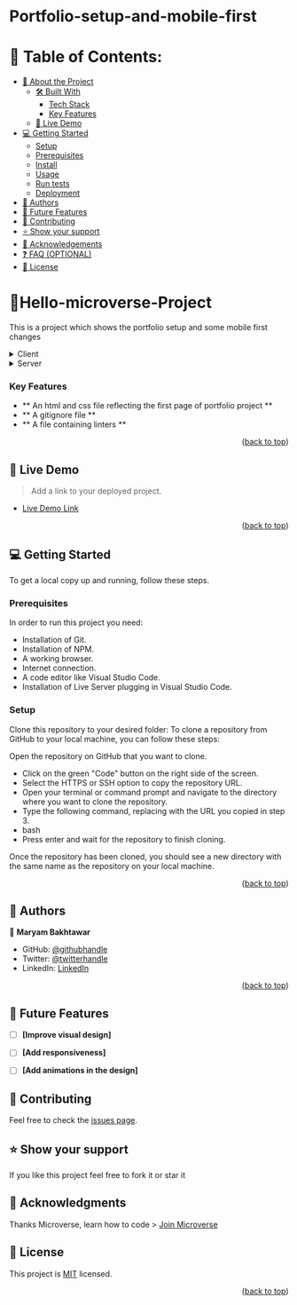 # Portfolio-setup-and-mobile-first

# 📗 Table of Contents:

- [📖 About the Project](#about-project)
  - [🛠 Built With](#built-with)
    - [Tech Stack](#tech-stack)
    - [Key Features](#key-features)
  - [🚀 Live Demo](#live-demo)
- [💻 Getting Started](#getting-started)
  - [Setup](#setup)
  - [Prerequisites](#prerequisites)
  - [Install](#install)
  - [Usage](#usage)
  - [Run tests](#run-tests)
  - [Deployment](#triangular_flag_on_post-deployment)
- [👥 Authors](#authors)
- [🔭 Future Features](#future-features)
- [🤝 Contributing](#contributing)
- [⭐️ Show your support](#support)
- [🙏 Acknowledgements](#acknowledgements)
- [❓ FAQ (OPTIONAL)](#faq)
- [📝 License](#license)

<!-- PROJECT DESCRIPTION -->

# 📖<a name="about-project">Hello-microverse-Project</a>
<p>This is a project which shows the portfolio setup and some mobile first changes</p>

<details>
  <summary>Client</summary>
  <ul>
    <li>Html</li>
  </ul>
</details>

<details>
  <summary>Server</summary>
  <ul>
    <li>Css</li>
  </ul>
</details>

<!-- Features -->

### Key Features <a name="key-features"></a>
- ** An html and css file reflecting the first page of portfolio project **
- ** A gitignore file **
- ** A file containing linters **

<p align="right">(<a href="#readme-top">back to top</a>)</p>

<!-- LIVE DEMO -->

## 🚀 Live Demo <a name="live-demo"></a>

> Add a link to your deployed project.

- [Live Demo Link](https://maryam0007.github.io/)

<p align="right">(<a href="#readme-top">back to top</a>)</p>

<!-- GETTING STARTED -->

## 💻 Getting Started <a name="getting-started"></a>

To get a local copy up and running, follow these steps.

### Prerequisites

In order to run this project you need:

- Installation of Git.
- Installation of NPM.
- A working browser.
- Internet connection.
- A code editor like Visual Studio Code.
- Installation of Live Server plugging in Visual Studio Code.

### Setup

Clone this repository to your desired folder:
To clone a repository from GitHub to your local machine, you can follow these steps:

Open the repository on GitHub that you want to clone.
- Click on the green "Code" button on the right side of the screen.
- Select the HTTPS or SSH option to copy the repository URL.
- Open your terminal or command prompt and navigate to the directory where you want to clone the repository.
- Type the following command, replacing <repository-url> with the URL you copied in step 3.
- bash
- Press enter and wait for the repository to finish cloning.

Once the repository has been cloned, you should see a new directory with the same name as the repository on your local machine.

<p align="right">(<a href="#readme-top">back to top</a>)</p>

<!-- AUTHORS -->

## 👥 Authors <a name="authors"></a>


👤 **Maryam Bakhtawar**

- GitHub: [@githubhandle](https://github.com/maryam0007)
- Twitter: [@twitterhandle](https://twitter.com/maryam5905)
- LinkedIn: [LinkedIn](https://www.linkedin.com/in/maryam-bakhtawar-516603267/)


<p align="right">(<a href="#readme-top">back to top</a>)</p>

## 🔭 Future Features <a name="future-features"></a>

- [ ] **[Improve visual design]**
- [ ] **[Add responsiveness]**
- [ ] **[Add animations in the design]**


## 🤝 Contributing <a name="contributing"></a>

Feel free to check the [issues page](https://github.com/maryam0007/Portfolio-setup-and-mobile-first/issues).

## ⭐️ Show your support <a name="support"></a>

If you like this project feel free to fork it or star it

## 🙏 Acknowledgments <a name="acknowledgements"></a>

Thanks Microverse, learn how to code > [Join Microverse](https://www.microverse.org/?grsf=9m3hq6)
## 📝 License <a name="license"></a>

This project is [MIT](./LICENSE) licensed.

<p align="right">(<a href="#readme-top">back to top</a>)</p>